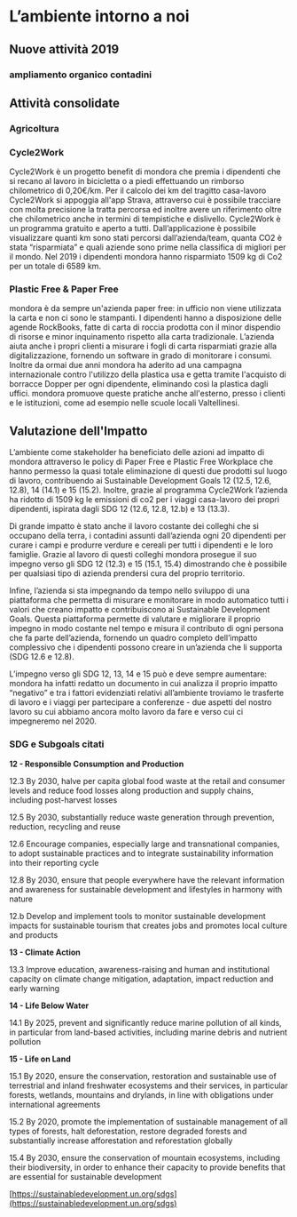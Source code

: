 # L’ambiente intorno a noi

## Nuove attività 2019

### ampliamento organico contadini

## Attività consolidate

### Agricoltura

### Cycle2Work

Cycle2Work è un progetto benefit di mondora che premia i dipendenti che si recano al lavoro in bicicletta o a piedi effettuando un rimborso chilometrico di 0,20€/km. Per il calcolo dei km del tragitto casa-lavoro Cycle2Work si appoggia all'app Strava, attraverso cui è possibile tracciare con molta precisione la tratta percorsa ed inoltre avere un riferimento oltre che chilometrico anche in termini di tempistiche e dislivello. Cycle2Work è un programma gratuito e aperto a tutti. Dall’applicazione è possibile visualizzare quanti km sono stati percorsi dall’azienda/team, quanta CO2 è stata “risparmiata” e quali aziende sono prime nella classifica di migliori per il mondo. Nel 2019 i dipendenti mondora hanno risparmiato 1509 kg di Co2 per un totale di 6589 km.

### Plastic Free & Paper Free

mondora è da sempre un'azienda paper free: in ufficio non viene utilizzata la carta e non ci sono le stampanti. I dipendenti hanno a disposizione delle agende RockBooks, fatte di carta di roccia prodotta con il minor dispendio di risorse e minor inquinamento rispetto alla carta tradizionale. L’azienda aiuta anche i propri clienti a misurare i fogli di carta risparmiati grazie alla digitalizzazione, fornendo un software in grado di monitorare i consumi. Inoltre da ormai due anni mondora ha aderito ad una campagna internazionale contro l'utilizzo della plastica usa e getta tramite l'acquisto di borracce Dopper per ogni dipendente, eliminando così la plastica dagli uffici. mondora promuove queste pratiche anche all'esterno, presso i clienti e le istituzioni, come ad esempio nelle scuole locali Valtellinesi.

## Valutazione dell'Impatto

L’ambiente come stakeholder ha beneficiato delle azioni ad impatto di mondora attraverso le policy di Paper Free e Plastic Free Workplace che hanno permesso la quasi totale eliminazione di questi due prodotti sul luogo di lavoro, contribuendo ai Sustainable Development Goals 12 \(12.5, 12.6, 12.8\), 14 \(14.1\) e 15 \(15.2\). Inoltre, grazie al programma Cycle2Work l’azienda ha ridotto di 1509 kg le emissioni di co2 per i viaggi casa-lavoro dei propri dipendenti, ispirata dagli SDG 12 \(12.6, 12.8, 12.b\) e 13 \(13.3\).

Di grande impatto è stato anche il lavoro costante dei colleghi che si occupano della terra, i contadini assunti dall’azienda ogni 20 dipendenti per curare i campi e produrre verdure e cereali per tutti i dipendenti e le loro famiglie. Grazie al lavoro di questi colleghi mondora prosegue il suo impegno verso gli SDG 12 \(12.3\) e 15 \(15.1, 15.4\) dimostrando che è possibile per qualsiasi tipo di azienda prendersi cura del proprio territorio.

Infine, l’azienda si sta impegnando da tempo nello sviluppo di una piattaforma che permetta di misurare e monitorare in modo automatico tutti i valori che creano impatto e contribuiscono ai Sustainable Development Goals. Questa piattaforma permette di valutare e migliorare il proprio impegno in modo costante nel tempo e misura il contributo di ogni persona che fa parte dell’azienda, fornendo un quadro completo dell’impatto complessivo che i dipendenti possono creare in un’azienda che li supporta \(SDG 12.6 e 12.8\).

L’impegno verso gli SDG 12, 13, 14 e 15 può e deve sempre aumentare: mondora ha infatti redatto un documento in cui analizza il proprio impatto “negativo” e tra i fattori evidenziati relativi all’ambiente troviamo le trasferte di lavoro e i viaggi per partecipare a conferenze - due aspetti del nostro lavoro su cui abbiamo ancora molto lavoro da fare e verso cui ci impegneremo nel 2020.

### SDG e Subgoals citati

**12 - Responsible Consumption and Production**

12.3 By 2030, halve per capita global food waste at the retail and consumer levels and reduce food losses along production and supply chains, including post-harvest losses

12.5 By 2030, substantially reduce waste generation through prevention, reduction, recycling and reuse

12.6 Encourage companies, especially large and transnational companies, to adopt sustainable practices and to integrate sustainability information into their reporting cycle

12.8 By 2030, ensure that people everywhere have the relevant information and awareness for sustainable development and lifestyles in harmony with nature

12.b Develop and implement tools to monitor sustainable development impacts for sustainable tourism that creates jobs and promotes local culture and products

**13 - Climate Action**

13.3 Improve education, awareness-raising and human and institutional capacity on climate change mitigation, adaptation, impact reduction and early warning

**14 - Life Below Water**

14.1 By 2025, prevent and significantly reduce marine pollution of all kinds, in particular from land-based activities, including marine debris and nutrient pollution

**15 - Life on Land**

15.1 By 2020, ensure the conservation, restoration and sustainable use of terrestrial and inland freshwater ecosystems and their services, in particular forests, wetlands, mountains and drylands, in line with obligations under international agreements

15.2 By 2020, promote the implementation of sustainable management of all types of forests, halt deforestation, restore degraded forests and substantially increase afforestation and reforestation globally

15.4 By 2030, ensure the conservation of mountain ecosystems, including their biodiversity, in order to enhance their capacity to provide benefits that are essential for sustainable development

[https://sustainabledevelopment.un.org/sdgs](https://sustainabledevelopment.un.org/sdgs)

